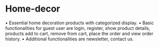 # Home-decor
•	Essential home decoration products with categorized display. 
•	Basic functionalities for guest user are login, register, show product details, products add to cart, remove from cart, place the order and view order history.
•	Additional functionalities are newsletter, contact us.


